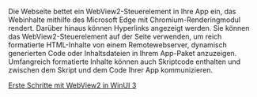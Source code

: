 ﻿Die Webseite bettet ein WebView2-Steuerelement in Ihre App ein, das Webinhalte mithilfe des Microsoft Edge mit Chromium-Renderingmodul rendert. Darüber hinaus können Hyperlinks angezeigt werden. Sie können das WebView2-Steuerelement auf der Seite verwenden, um reich formatierte HTML-Inhalte von einem Remotewebserver, dynamisch generierten Code oder Inhaltsdateien in Ihrem App-Paket anzuzeigen. Umfangreich formatierte Inhalte können auch Skriptcode enthalten und zwischen dem Skript und dem Code Ihrer App kommunizieren.

[Erste Schritte mit WebView2 in WinUI 3](https://docs.microsoft.com/microsoft-edge/webview2/gettingstarted/winui)

